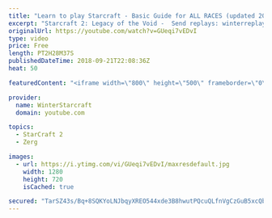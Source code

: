 ```yaml
---
title: "Learn to play Starcraft - Basic Guide for ALL RACES (updated 2017) #2"
excerpt: "Starcraft 2: Legacy of the Void -  Send replays: winterreplays@gmail.com ( -- Watch live at https://www.twitch.tv/wintergaming"
originalUrl: https://youtube.com/watch?v=GUeqi7vEDvI
type: video
price: Free
length: PT2H28M37S
publishedDateTime: 2018-09-21T22:08:36Z
heat: 50

featuredContent: "<iframe width=\"800\" height=\"500\" frameborder=\"0\" src=\"https://www.youtube.com/embed/GUeqi7vEDvI\" allow=\"accelerometer; autoplay; encrypted-media; gyroscope; picture-in-picture\" allowfullscreen></iframe>"

provider:
  name: WinterStarcraft
  domain: youtube.com

topics:
  - StarCraft 2
  - Zerg

images:
  - url: https://i.ytimg.com/vi/GUeqi7vEDvI/maxresdefault.jpg
    width: 1280
    height: 720
    isCached: true

secured: "TarSZ43s/Bq+8SQKYoLNJbqyXREO544xde3B8hwutPQcuQLfnVgCzGuB5xcQbiw9cVoLIxPflX1lpJc1FlvnjW7cokRaf71T0SaG5TAU3ws6lmL7jDmvlOShNUK1hCxH2wkLoHoAyyu2bNpi3jdHU4Csr1Yr2PqJIGwGYC/4mebT1ug7tho+efOOtIbo9S+wFsA5QkNeimFRyQgfRYPI06evllMR6ov8cGFDi+ICIFsWVy8btFiCI9sXlaSZU0oKSEj/dQu0Oh74mvMZmoRr/gOEZ0/jVDke4EadYRUQ845igmIBh+f64PV0YLrYuZ904Zq02LxUUqG1y2QeuWTlXAfVwIYpbLW4F7NzE7Cuvm5XbdZdos7t5X/brA+xZG5ISx9ipMcT42ncmmNELJsYskLA3Eycu837MYUviWK4YC8=;0bdF2B5LQdLEaevQ8m8FEA=="
---
```


